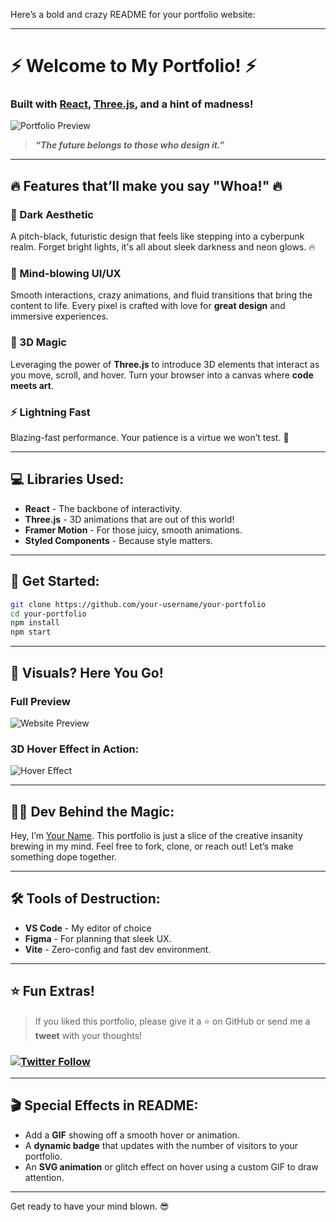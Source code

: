 Here’s a bold and crazy README for your portfolio website:

---

# ⚡ Welcome to My Portfolio! ⚡  
### Built with [React](https://reactjs.org/), [Three.js](https://threejs.org/), and a hint of madness! 

![Portfolio Preview](https://user-images.githubusercontent.com/your-gif-link)  
> **_“The future belongs to those who design it.”_**

---

## 🔥 Features that’ll make you say "Whoa!" 🔥

### 🖤 Dark Aesthetic
A pitch-black, futuristic design that feels like stepping into a cyberpunk realm. Forget bright lights, it's all about sleek darkness and neon glows. 🔥

### 🎨 Mind-blowing UI/UX
Smooth interactions, crazy animations, and fluid transitions that bring the content to life. Every pixel is crafted with love for **great design** and immersive experiences.

### 🌌 3D Magic
Leveraging the power of **Three.js** to introduce 3D elements that interact as you move, scroll, and hover. Turn your browser into a canvas where **code meets art**.

### ⚡ Lightning Fast
Blazing-fast performance. Your patience is a virtue we won’t test. 🚀

---

## 💻 Libraries Used:
- **React** - The backbone of interactivity.
- **Three.js** - 3D animations that are out of this world!
- **Framer Motion** - For those juicy, smooth animations.
- **Styled Components** - Because style matters.

---

## 🚀 Get Started:
```bash
git clone https://github.com/your-username/your-portfolio
cd your-portfolio
npm install
npm start
```

---

## 📸 Visuals? Here You Go!

### Full Preview
![Website Preview](https://user-images.githubusercontent.com/your-other-preview)

### 3D Hover Effect in Action:
![Hover Effect](https://your-crazy-gif-url)

---

## 🧑‍💻 Dev Behind the Magic:
Hey, I’m [Your Name](https://github.com/your-github). This portfolio is just a slice of the creative insanity brewing in my mind. Feel free to fork, clone, or reach out! Let’s make something dope together.

---

## 🛠 Tools of Destruction:
- **VS Code** - My editor of choice
- **Figma** - For planning that sleek UX.
- **Vite** - Zero-config and fast dev environment.
  
---

## ⭐ Fun Extras!
> If you liked this portfolio, please give it a ⭐ on GitHub or send me a **tweet** with your thoughts!  
### [![Twitter Follow](https://img.shields.io/twitter/follow/your_handle?style=social)](https://twitter.com/your_handle)

---

## 🎬 Special Effects in README:
- Add a **GIF** showing off a smooth hover or animation.
- A **dynamic badge** that updates with the number of visitors to your portfolio.
- An **SVG animation** or glitch effect on hover using a custom GIF to draw attention.

---

Get ready to have your mind blown. 😎

